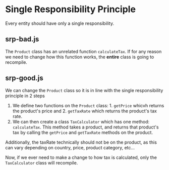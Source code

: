 # Single Responsibility Principle

Every entity should have only a single responsibility.

## srp-bad.js

The `Product` class has an unrelated function `calculateTax`. If for any reason we need to change how this function works, the **entire** class is going to recompile.

## srp-good.js

We can change the `Product` class so it is in line with the single responsibility principle in 2 steps
1. We define two functions on the `Product` class: 1. `getPrice` whicvh returns the product's price and 2. `getTaxRate` which returns the product's tax rate.
2. We can then create a class `TaxCalculator` which has one method: `calculateTax`. This method takes a product, and returns that product's tax by calling the `getPrice` and `getTaxRate` methods on the product.

Additionally, the taxRate technically should not be on the product, as this can vary depending on country, price, product category, etc...

Now, if we ever need to make a change to how tax is calculated, only the `TaxCalculator` class will recompile.